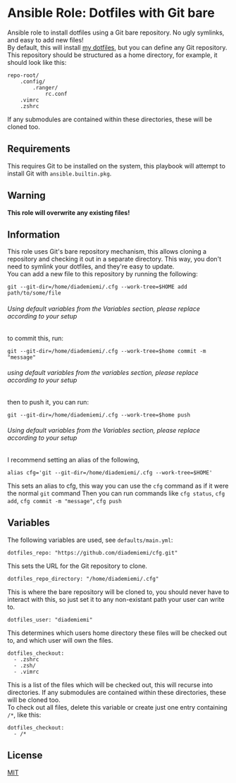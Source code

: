 # Ansible Role: Dotfiles with Git bare
Ansible role to install dotfiles using a Git bare repository. No ugly symlinks, and easy to add new files!  
By default, this will install [my dotfiles](https://github.com/diademiemi/cfg), but you can define any Git repository.  
This repository should be structured as a home directory, for example, it should look like this:
```
repo-root/
	.config/
		.ranger/
			rc.conf
	.vimrc
	.zshrc
```
If any submodules are contained within these directories, these will be cloned too.  

## Requirements
This requires Git to be installed on the system, this playbook will attempt to install Git with `ansible.builtin.pkg`.  

## Warning
**This role will overwrite any existing files!**  

## Information
This role uses Git's bare repository mechanism, this allows cloning a repository and checking it out in a separate directory. This way, you don't need to symlink your dotfiles, and they're easy to update.  
You can add a new file to this repository by running the following:  
```
git --git-dir=/home/diademiemi/.cfg --work-tree=$HOME add path/to/some/file
```
###### Using default variables from the Variables section, please replace according to your setup

to commit this, run:
```
git --git-dir=/home/diademiemi/.cfg --work-tree=$home commit -m "message"
```
###### using default variables from the variables section, please replace according to your setup

then to push it, you can run:
```
git --git-dir=/home/diademiemi/.cfg --work-tree=$home push
```
###### Using default variables from the Variables section, please replace according to your setup

I recommend setting an alias of the following,
```
alias cfg='git --git-dir=/home/diademiemi/.cfg --work-tree=$HOME'
```
This sets an alias to cfg, this way you can use the `cfg` command as if it were the normal `git` command
Then you can run commands like `cfg status`, `cfg add`, `cfg commit -m "message"`, `cfg push`  

## Variables
The following variables are used, see `defaults/main.yml`: 
```
dotfiles_repo: "https://github.com/diademiemi/cfg.git"
```
This sets the URL for the Git repository to clone.  

```
dotfiles_repo_directory: "/home/diademiemi/.cfg"
```
This is where the bare repository will be cloned to, you should never have to interact with this, so just set it to any non-existant path your user can write to.  

```
dotfiles_user: "diademiemi"
```  
This determines which users home directory these files will be checked out to, and which user will own the files.  

```
dotfiles_checkout:
  - .zshrc
  - .zsh/
  - .vimrc
```
This is a list of the files which will be checked out, this will recurse into directories. If any submodules are contained within these directories, these will be cloned too.  
To check out all files, delete this variable or create just one entry containing `/*`, like this:  
```
dotfiles_checkout:
  - /*
```

## License
[MIT](./LICENSE)
